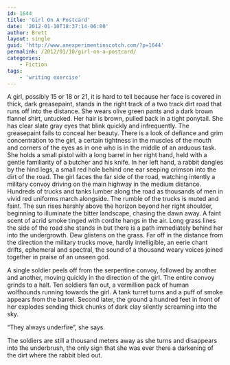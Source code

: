 ```yaml
---
id: 1644
title: 'Girl On A Postcard'
date: '2012-01-10T18:37:14-06:00'
author: Brett
layout: single
guid: 'http://www.anexperimentinscotch.com/?p=1644'
permalink: /2012/01/10/girl-on-a-postcard/
categories:
    - Fiction
tags:
    - 'writing exercise'
---
```


A girl, possibly 15 or 18 or 21, it is hard to tell because her face is covered in thick, dark greasepaint, stands in the right track of a two track dirt road that runs off into the distance. She wears olive green pants and a dark brown flannel shirt, untucked. Her hair is brown, pulled back in a tight ponytail. She has clear slate gray eyes that blink quickly and infrequently. The greasepaint fails to conceal her beauty. There is a look of defiance and grim concentration to the girl, a certain tightness in the muscles of the mouth and corners of the eyes as in one who is in the middle of an arduous task. She holds a small pistol with a long barrel in her right hand, held with a gentle familiarity of a butcher and his knife. In her left hand, a rabbit dangles by the hind legs, a small red hole behind one ear seeping crimson into the dirt of the road. The girl faces the far side of the road, watching intently a military convoy driving on the main highway in the medium distance. Hundreds of trucks and tanks lumber along the road as thousands of men in vivid red uniforms march alongside. The rumble of the trucks is muted and faint. The sun rises harshly above the horizon beyond her right shoulder, beginning to illuminate the bitter landscape, chasing the dawn away. A faint scent of acrid smoke tinged with cordite hangs in the air. Long grass lines the side of the road she stands in but there is a path immediately behind her into the undergrowth. Dew glistens on the grass. Far off in the distance from the direction the military trucks move, hardly intelligible, an eerie chant drifts, ephemeral and spectral, the sound of a thousand weary voices joined together in praise of an unseen god.

A single soldier peels off from the serpentine convoy, followed by another and another, moving quickly in the direction of the girl. The entire convoy grinds to a halt. Ten soldiers fan out, a vermillion pack of human wolfhounds running towards the girl. A tank turret turns and a puff of smoke appears from the barrel. Second later, the ground a hundred feet in front of her explodes sending thick chunks of dark clay silently screaming into the sky.

“They always underfire”, she says.

The soldiers are still a thousand meters away as she turns and disappears into the underbrush, the only sign that she was ever there a darkening of the dirt where the rabbit bled out.